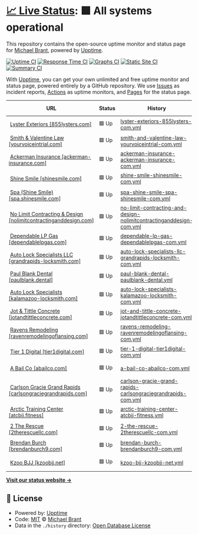 # [📈 Live Status](https://monitoring.tier1digital.com): <!--live status--> **🟩 All systems operational**

This repository contains the open-source uptime monitor and status page for [Michael Brant](http://michaelbrant.com), powered by [Upptime](https://github.com/upptime/upptime).

[![Uptime CI](https://github.com/mrbrant89/od1-monitoring/workflows/Uptime%20CI/badge.svg)](https://github.com/mrbrant89/od1-monitoring/actions?query=workflow%3A%22Uptime+CI%22)
[![Response Time CI](https://github.com/mrbrant89/od1-monitoring/workflows/Response%20Time%20CI/badge.svg)](https://github.com/mrbrant89/od1-monitoring/actions?query=workflow%3A%22Response+Time+CI%22)
[![Graphs CI](https://github.com/mrbrant89/od1-monitoring/workflows/Graphs%20CI/badge.svg)](https://github.com/mrbrant89/od1-monitoring/actions?query=workflow%3A%22Graphs+CI%22)
[![Static Site CI](https://github.com/mrbrant89/od1-monitoring/workflows/Static%20Site%20CI/badge.svg)](https://github.com/mrbrant89/od1-monitoring/actions?query=workflow%3A%22Static+Site+CI%22)
[![Summary CI](https://github.com/mrbrant89/od1-monitoring/workflows/Summary%20CI/badge.svg)](https://github.com/mrbrant89/od1-monitoring/actions?query=workflow%3A%22Summary+CI%22)

With [Upptime](https://upptime.js.org), you can get your own unlimited and free uptime monitor and status page, powered entirely by a GitHub repository. We use [Issues](https://github.com/mrbrant89/od1-monitoring/issues) as incident reports, [Actions](https://github.com/mrbrant89/od1-monitoring/actions) as uptime monitors, and [Pages](https://monitoring.tier1digital.com) for the status page.

<!--start: status pages-->
<!-- This summary is generated by Upptime (https://github.com/upptime/upptime) -->
<!-- Do not edit this manually, your changes will be overwritten -->
<!-- prettier-ignore -->
| URL | Status | History | Response Time | Uptime |
| --- | ------ | ------- | ------------- | ------ |
| <img alt="" src="https://icons.duckduckgo.com/ip3/855lysters.com.ico" height="13"> [Lyster Exteriors [855lysters.com]](https://855lysters.com) | 🟩 Up | [lyster-exteriors-855lysters-com.yml](https://github.com/mrbrant89/od1-monitoring/commits/HEAD/history/lyster-exteriors-855lysters-com.yml) | <details><summary><img alt="Response time graph" src="./graphs/lyster-exteriors-855lysters-com/response-time-week.png" height="20"> 3458ms</summary><br><a href="https://monitoring.tier1digital.com/history/lyster-exteriors-855lysters-com"><img alt="Response time 2742" src="https://img.shields.io/endpoint?url=https%3A%2F%2Fraw.githubusercontent.com%2Fmrbrant89%2Fod1-monitoring%2FHEAD%2Fapi%2Flyster-exteriors-855lysters-com%2Fresponse-time.json"></a><br><a href="https://monitoring.tier1digital.com/history/lyster-exteriors-855lysters-com"><img alt="24-hour response time 3939" src="https://img.shields.io/endpoint?url=https%3A%2F%2Fraw.githubusercontent.com%2Fmrbrant89%2Fod1-monitoring%2FHEAD%2Fapi%2Flyster-exteriors-855lysters-com%2Fresponse-time-day.json"></a><br><a href="https://monitoring.tier1digital.com/history/lyster-exteriors-855lysters-com"><img alt="7-day response time 3458" src="https://img.shields.io/endpoint?url=https%3A%2F%2Fraw.githubusercontent.com%2Fmrbrant89%2Fod1-monitoring%2FHEAD%2Fapi%2Flyster-exteriors-855lysters-com%2Fresponse-time-week.json"></a><br><a href="https://monitoring.tier1digital.com/history/lyster-exteriors-855lysters-com"><img alt="30-day response time 3345" src="https://img.shields.io/endpoint?url=https%3A%2F%2Fraw.githubusercontent.com%2Fmrbrant89%2Fod1-monitoring%2FHEAD%2Fapi%2Flyster-exteriors-855lysters-com%2Fresponse-time-month.json"></a><br><a href="https://monitoring.tier1digital.com/history/lyster-exteriors-855lysters-com"><img alt="1-year response time 2742" src="https://img.shields.io/endpoint?url=https%3A%2F%2Fraw.githubusercontent.com%2Fmrbrant89%2Fod1-monitoring%2FHEAD%2Fapi%2Flyster-exteriors-855lysters-com%2Fresponse-time-year.json"></a></details> | <details><summary><a href="https://monitoring.tier1digital.com/history/lyster-exteriors-855lysters-com">100.00%</a></summary><a href="https://monitoring.tier1digital.com/history/lyster-exteriors-855lysters-com"><img alt="All-time uptime 99.88%" src="https://img.shields.io/endpoint?url=https%3A%2F%2Fraw.githubusercontent.com%2Fmrbrant89%2Fod1-monitoring%2FHEAD%2Fapi%2Flyster-exteriors-855lysters-com%2Fuptime.json"></a><br><a href="https://monitoring.tier1digital.com/history/lyster-exteriors-855lysters-com"><img alt="24-hour uptime 100.00%" src="https://img.shields.io/endpoint?url=https%3A%2F%2Fraw.githubusercontent.com%2Fmrbrant89%2Fod1-monitoring%2FHEAD%2Fapi%2Flyster-exteriors-855lysters-com%2Fuptime-day.json"></a><br><a href="https://monitoring.tier1digital.com/history/lyster-exteriors-855lysters-com"><img alt="7-day uptime 100.00%" src="https://img.shields.io/endpoint?url=https%3A%2F%2Fraw.githubusercontent.com%2Fmrbrant89%2Fod1-monitoring%2FHEAD%2Fapi%2Flyster-exteriors-855lysters-com%2Fuptime-week.json"></a><br><a href="https://monitoring.tier1digital.com/history/lyster-exteriors-855lysters-com"><img alt="30-day uptime 99.77%" src="https://img.shields.io/endpoint?url=https%3A%2F%2Fraw.githubusercontent.com%2Fmrbrant89%2Fod1-monitoring%2FHEAD%2Fapi%2Flyster-exteriors-855lysters-com%2Fuptime-month.json"></a><br><a href="https://monitoring.tier1digital.com/history/lyster-exteriors-855lysters-com"><img alt="1-year uptime 99.88%" src="https://img.shields.io/endpoint?url=https%3A%2F%2Fraw.githubusercontent.com%2Fmrbrant89%2Fod1-monitoring%2FHEAD%2Fapi%2Flyster-exteriors-855lysters-com%2Fuptime-year.json"></a></details>
| <img alt="" src="https://icons.duckduckgo.com/ip3/yourvoiceintrial.com.ico" height="13"> [Smith & Valentine Law [yourvoiceintrial.com]](https://yourvoiceintrial.com) | 🟩 Up | [smith-and-valentine-law-yourvoiceintrial-com.yml](https://github.com/mrbrant89/od1-monitoring/commits/HEAD/history/smith-and-valentine-law-yourvoiceintrial-com.yml) | <details><summary><img alt="Response time graph" src="./graphs/smith-and-valentine-law-yourvoiceintrial-com/response-time-week.png" height="20"> 3651ms</summary><br><a href="https://monitoring.tier1digital.com/history/smith-and-valentine-law-yourvoiceintrial-com"><img alt="Response time 2367" src="https://img.shields.io/endpoint?url=https%3A%2F%2Fraw.githubusercontent.com%2Fmrbrant89%2Fod1-monitoring%2FHEAD%2Fapi%2Fsmith-and-valentine-law-yourvoiceintrial-com%2Fresponse-time.json"></a><br><a href="https://monitoring.tier1digital.com/history/smith-and-valentine-law-yourvoiceintrial-com"><img alt="24-hour response time 2388" src="https://img.shields.io/endpoint?url=https%3A%2F%2Fraw.githubusercontent.com%2Fmrbrant89%2Fod1-monitoring%2FHEAD%2Fapi%2Fsmith-and-valentine-law-yourvoiceintrial-com%2Fresponse-time-day.json"></a><br><a href="https://monitoring.tier1digital.com/history/smith-and-valentine-law-yourvoiceintrial-com"><img alt="7-day response time 3651" src="https://img.shields.io/endpoint?url=https%3A%2F%2Fraw.githubusercontent.com%2Fmrbrant89%2Fod1-monitoring%2FHEAD%2Fapi%2Fsmith-and-valentine-law-yourvoiceintrial-com%2Fresponse-time-week.json"></a><br><a href="https://monitoring.tier1digital.com/history/smith-and-valentine-law-yourvoiceintrial-com"><img alt="30-day response time 2565" src="https://img.shields.io/endpoint?url=https%3A%2F%2Fraw.githubusercontent.com%2Fmrbrant89%2Fod1-monitoring%2FHEAD%2Fapi%2Fsmith-and-valentine-law-yourvoiceintrial-com%2Fresponse-time-month.json"></a><br><a href="https://monitoring.tier1digital.com/history/smith-and-valentine-law-yourvoiceintrial-com"><img alt="1-year response time 2367" src="https://img.shields.io/endpoint?url=https%3A%2F%2Fraw.githubusercontent.com%2Fmrbrant89%2Fod1-monitoring%2FHEAD%2Fapi%2Fsmith-and-valentine-law-yourvoiceintrial-com%2Fresponse-time-year.json"></a></details> | <details><summary><a href="https://monitoring.tier1digital.com/history/smith-and-valentine-law-yourvoiceintrial-com">99.81%</a></summary><a href="https://monitoring.tier1digital.com/history/smith-and-valentine-law-yourvoiceintrial-com"><img alt="All-time uptime 99.94%" src="https://img.shields.io/endpoint?url=https%3A%2F%2Fraw.githubusercontent.com%2Fmrbrant89%2Fod1-monitoring%2FHEAD%2Fapi%2Fsmith-and-valentine-law-yourvoiceintrial-com%2Fuptime.json"></a><br><a href="https://monitoring.tier1digital.com/history/smith-and-valentine-law-yourvoiceintrial-com"><img alt="24-hour uptime 100.00%" src="https://img.shields.io/endpoint?url=https%3A%2F%2Fraw.githubusercontent.com%2Fmrbrant89%2Fod1-monitoring%2FHEAD%2Fapi%2Fsmith-and-valentine-law-yourvoiceintrial-com%2Fuptime-day.json"></a><br><a href="https://monitoring.tier1digital.com/history/smith-and-valentine-law-yourvoiceintrial-com"><img alt="7-day uptime 99.81%" src="https://img.shields.io/endpoint?url=https%3A%2F%2Fraw.githubusercontent.com%2Fmrbrant89%2Fod1-monitoring%2FHEAD%2Fapi%2Fsmith-and-valentine-law-yourvoiceintrial-com%2Fuptime-week.json"></a><br><a href="https://monitoring.tier1digital.com/history/smith-and-valentine-law-yourvoiceintrial-com"><img alt="30-day uptime 99.96%" src="https://img.shields.io/endpoint?url=https%3A%2F%2Fraw.githubusercontent.com%2Fmrbrant89%2Fod1-monitoring%2FHEAD%2Fapi%2Fsmith-and-valentine-law-yourvoiceintrial-com%2Fuptime-month.json"></a><br><a href="https://monitoring.tier1digital.com/history/smith-and-valentine-law-yourvoiceintrial-com"><img alt="1-year uptime 99.94%" src="https://img.shields.io/endpoint?url=https%3A%2F%2Fraw.githubusercontent.com%2Fmrbrant89%2Fod1-monitoring%2FHEAD%2Fapi%2Fsmith-and-valentine-law-yourvoiceintrial-com%2Fuptime-year.json"></a></details>
| <img alt="" src="https://icons.duckduckgo.com/ip3/ackerman-insurance.com.ico" height="13"> [Ackerman Insurance [ackerman-insurance.com]](https://ackerman-insurance.com) | 🟩 Up | [ackerman-insurance-ackerman-insurance-com.yml](https://github.com/mrbrant89/od1-monitoring/commits/HEAD/history/ackerman-insurance-ackerman-insurance-com.yml) | <details><summary><img alt="Response time graph" src="./graphs/ackerman-insurance-ackerman-insurance-com/response-time-week.png" height="20"> 627ms</summary><br><a href="https://monitoring.tier1digital.com/history/ackerman-insurance-ackerman-insurance-com"><img alt="Response time 688" src="https://img.shields.io/endpoint?url=https%3A%2F%2Fraw.githubusercontent.com%2Fmrbrant89%2Fod1-monitoring%2FHEAD%2Fapi%2Fackerman-insurance-ackerman-insurance-com%2Fresponse-time.json"></a><br><a href="https://monitoring.tier1digital.com/history/ackerman-insurance-ackerman-insurance-com"><img alt="24-hour response time 869" src="https://img.shields.io/endpoint?url=https%3A%2F%2Fraw.githubusercontent.com%2Fmrbrant89%2Fod1-monitoring%2FHEAD%2Fapi%2Fackerman-insurance-ackerman-insurance-com%2Fresponse-time-day.json"></a><br><a href="https://monitoring.tier1digital.com/history/ackerman-insurance-ackerman-insurance-com"><img alt="7-day response time 627" src="https://img.shields.io/endpoint?url=https%3A%2F%2Fraw.githubusercontent.com%2Fmrbrant89%2Fod1-monitoring%2FHEAD%2Fapi%2Fackerman-insurance-ackerman-insurance-com%2Fresponse-time-week.json"></a><br><a href="https://monitoring.tier1digital.com/history/ackerman-insurance-ackerman-insurance-com"><img alt="30-day response time 615" src="https://img.shields.io/endpoint?url=https%3A%2F%2Fraw.githubusercontent.com%2Fmrbrant89%2Fod1-monitoring%2FHEAD%2Fapi%2Fackerman-insurance-ackerman-insurance-com%2Fresponse-time-month.json"></a><br><a href="https://monitoring.tier1digital.com/history/ackerman-insurance-ackerman-insurance-com"><img alt="1-year response time 688" src="https://img.shields.io/endpoint?url=https%3A%2F%2Fraw.githubusercontent.com%2Fmrbrant89%2Fod1-monitoring%2FHEAD%2Fapi%2Fackerman-insurance-ackerman-insurance-com%2Fresponse-time-year.json"></a></details> | <details><summary><a href="https://monitoring.tier1digital.com/history/ackerman-insurance-ackerman-insurance-com">100.00%</a></summary><a href="https://monitoring.tier1digital.com/history/ackerman-insurance-ackerman-insurance-com"><img alt="All-time uptime 100.00%" src="https://img.shields.io/endpoint?url=https%3A%2F%2Fraw.githubusercontent.com%2Fmrbrant89%2Fod1-monitoring%2FHEAD%2Fapi%2Fackerman-insurance-ackerman-insurance-com%2Fuptime.json"></a><br><a href="https://monitoring.tier1digital.com/history/ackerman-insurance-ackerman-insurance-com"><img alt="24-hour uptime 100.00%" src="https://img.shields.io/endpoint?url=https%3A%2F%2Fraw.githubusercontent.com%2Fmrbrant89%2Fod1-monitoring%2FHEAD%2Fapi%2Fackerman-insurance-ackerman-insurance-com%2Fuptime-day.json"></a><br><a href="https://monitoring.tier1digital.com/history/ackerman-insurance-ackerman-insurance-com"><img alt="7-day uptime 100.00%" src="https://img.shields.io/endpoint?url=https%3A%2F%2Fraw.githubusercontent.com%2Fmrbrant89%2Fod1-monitoring%2FHEAD%2Fapi%2Fackerman-insurance-ackerman-insurance-com%2Fuptime-week.json"></a><br><a href="https://monitoring.tier1digital.com/history/ackerman-insurance-ackerman-insurance-com"><img alt="30-day uptime 100.00%" src="https://img.shields.io/endpoint?url=https%3A%2F%2Fraw.githubusercontent.com%2Fmrbrant89%2Fod1-monitoring%2FHEAD%2Fapi%2Fackerman-insurance-ackerman-insurance-com%2Fuptime-month.json"></a><br><a href="https://monitoring.tier1digital.com/history/ackerman-insurance-ackerman-insurance-com"><img alt="1-year uptime 100.00%" src="https://img.shields.io/endpoint?url=https%3A%2F%2Fraw.githubusercontent.com%2Fmrbrant89%2Fod1-monitoring%2FHEAD%2Fapi%2Fackerman-insurance-ackerman-insurance-com%2Fuptime-year.json"></a></details>
| <img alt="" src="https://icons.duckduckgo.com/ip3/shinesmile.com.ico" height="13"> [Shine Smile [shinesmile.com]](https://shinesmile.com) | 🟩 Up | [shine-smile-shinesmile-com.yml](https://github.com/mrbrant89/od1-monitoring/commits/HEAD/history/shine-smile-shinesmile-com.yml) | <details><summary><img alt="Response time graph" src="./graphs/shine-smile-shinesmile-com/response-time-week.png" height="20"> 3074ms</summary><br><a href="https://monitoring.tier1digital.com/history/shine-smile-shinesmile-com"><img alt="Response time 3248" src="https://img.shields.io/endpoint?url=https%3A%2F%2Fraw.githubusercontent.com%2Fmrbrant89%2Fod1-monitoring%2FHEAD%2Fapi%2Fshine-smile-shinesmile-com%2Fresponse-time.json"></a><br><a href="https://monitoring.tier1digital.com/history/shine-smile-shinesmile-com"><img alt="24-hour response time 3430" src="https://img.shields.io/endpoint?url=https%3A%2F%2Fraw.githubusercontent.com%2Fmrbrant89%2Fod1-monitoring%2FHEAD%2Fapi%2Fshine-smile-shinesmile-com%2Fresponse-time-day.json"></a><br><a href="https://monitoring.tier1digital.com/history/shine-smile-shinesmile-com"><img alt="7-day response time 3074" src="https://img.shields.io/endpoint?url=https%3A%2F%2Fraw.githubusercontent.com%2Fmrbrant89%2Fod1-monitoring%2FHEAD%2Fapi%2Fshine-smile-shinesmile-com%2Fresponse-time-week.json"></a><br><a href="https://monitoring.tier1digital.com/history/shine-smile-shinesmile-com"><img alt="30-day response time 3059" src="https://img.shields.io/endpoint?url=https%3A%2F%2Fraw.githubusercontent.com%2Fmrbrant89%2Fod1-monitoring%2FHEAD%2Fapi%2Fshine-smile-shinesmile-com%2Fresponse-time-month.json"></a><br><a href="https://monitoring.tier1digital.com/history/shine-smile-shinesmile-com"><img alt="1-year response time 3248" src="https://img.shields.io/endpoint?url=https%3A%2F%2Fraw.githubusercontent.com%2Fmrbrant89%2Fod1-monitoring%2FHEAD%2Fapi%2Fshine-smile-shinesmile-com%2Fresponse-time-year.json"></a></details> | <details><summary><a href="https://monitoring.tier1digital.com/history/shine-smile-shinesmile-com">100.00%</a></summary><a href="https://monitoring.tier1digital.com/history/shine-smile-shinesmile-com"><img alt="All-time uptime 99.94%" src="https://img.shields.io/endpoint?url=https%3A%2F%2Fraw.githubusercontent.com%2Fmrbrant89%2Fod1-monitoring%2FHEAD%2Fapi%2Fshine-smile-shinesmile-com%2Fuptime.json"></a><br><a href="https://monitoring.tier1digital.com/history/shine-smile-shinesmile-com"><img alt="24-hour uptime 100.00%" src="https://img.shields.io/endpoint?url=https%3A%2F%2Fraw.githubusercontent.com%2Fmrbrant89%2Fod1-monitoring%2FHEAD%2Fapi%2Fshine-smile-shinesmile-com%2Fuptime-day.json"></a><br><a href="https://monitoring.tier1digital.com/history/shine-smile-shinesmile-com"><img alt="7-day uptime 100.00%" src="https://img.shields.io/endpoint?url=https%3A%2F%2Fraw.githubusercontent.com%2Fmrbrant89%2Fod1-monitoring%2FHEAD%2Fapi%2Fshine-smile-shinesmile-com%2Fuptime-week.json"></a><br><a href="https://monitoring.tier1digital.com/history/shine-smile-shinesmile-com"><img alt="30-day uptime 99.90%" src="https://img.shields.io/endpoint?url=https%3A%2F%2Fraw.githubusercontent.com%2Fmrbrant89%2Fod1-monitoring%2FHEAD%2Fapi%2Fshine-smile-shinesmile-com%2Fuptime-month.json"></a><br><a href="https://monitoring.tier1digital.com/history/shine-smile-shinesmile-com"><img alt="1-year uptime 99.94%" src="https://img.shields.io/endpoint?url=https%3A%2F%2Fraw.githubusercontent.com%2Fmrbrant89%2Fod1-monitoring%2FHEAD%2Fapi%2Fshine-smile-shinesmile-com%2Fuptime-year.json"></a></details>
| <img alt="" src="https://icons.duckduckgo.com/ip3/spa.shinesmile.com.ico" height="13"> [Spa (Shine Smile) [spa.shinesmile.com]](https://spa.shinesmile.com) | 🟩 Up | [spa-shine-smile-spa-shinesmile-com.yml](https://github.com/mrbrant89/od1-monitoring/commits/HEAD/history/spa-shine-smile-spa-shinesmile-com.yml) | <details><summary><img alt="Response time graph" src="./graphs/spa-shine-smile-spa-shinesmile-com/response-time-week.png" height="20"> 385ms</summary><br><a href="https://monitoring.tier1digital.com/history/spa-shine-smile-spa-shinesmile-com"><img alt="Response time 550" src="https://img.shields.io/endpoint?url=https%3A%2F%2Fraw.githubusercontent.com%2Fmrbrant89%2Fod1-monitoring%2FHEAD%2Fapi%2Fspa-shine-smile-spa-shinesmile-com%2Fresponse-time.json"></a><br><a href="https://monitoring.tier1digital.com/history/spa-shine-smile-spa-shinesmile-com"><img alt="24-hour response time 613" src="https://img.shields.io/endpoint?url=https%3A%2F%2Fraw.githubusercontent.com%2Fmrbrant89%2Fod1-monitoring%2FHEAD%2Fapi%2Fspa-shine-smile-spa-shinesmile-com%2Fresponse-time-day.json"></a><br><a href="https://monitoring.tier1digital.com/history/spa-shine-smile-spa-shinesmile-com"><img alt="7-day response time 385" src="https://img.shields.io/endpoint?url=https%3A%2F%2Fraw.githubusercontent.com%2Fmrbrant89%2Fod1-monitoring%2FHEAD%2Fapi%2Fspa-shine-smile-spa-shinesmile-com%2Fresponse-time-week.json"></a><br><a href="https://monitoring.tier1digital.com/history/spa-shine-smile-spa-shinesmile-com"><img alt="30-day response time 380" src="https://img.shields.io/endpoint?url=https%3A%2F%2Fraw.githubusercontent.com%2Fmrbrant89%2Fod1-monitoring%2FHEAD%2Fapi%2Fspa-shine-smile-spa-shinesmile-com%2Fresponse-time-month.json"></a><br><a href="https://monitoring.tier1digital.com/history/spa-shine-smile-spa-shinesmile-com"><img alt="1-year response time 550" src="https://img.shields.io/endpoint?url=https%3A%2F%2Fraw.githubusercontent.com%2Fmrbrant89%2Fod1-monitoring%2FHEAD%2Fapi%2Fspa-shine-smile-spa-shinesmile-com%2Fresponse-time-year.json"></a></details> | <details><summary><a href="https://monitoring.tier1digital.com/history/spa-shine-smile-spa-shinesmile-com">100.00%</a></summary><a href="https://monitoring.tier1digital.com/history/spa-shine-smile-spa-shinesmile-com"><img alt="All-time uptime 99.96%" src="https://img.shields.io/endpoint?url=https%3A%2F%2Fraw.githubusercontent.com%2Fmrbrant89%2Fod1-monitoring%2FHEAD%2Fapi%2Fspa-shine-smile-spa-shinesmile-com%2Fuptime.json"></a><br><a href="https://monitoring.tier1digital.com/history/spa-shine-smile-spa-shinesmile-com"><img alt="24-hour uptime 100.00%" src="https://img.shields.io/endpoint?url=https%3A%2F%2Fraw.githubusercontent.com%2Fmrbrant89%2Fod1-monitoring%2FHEAD%2Fapi%2Fspa-shine-smile-spa-shinesmile-com%2Fuptime-day.json"></a><br><a href="https://monitoring.tier1digital.com/history/spa-shine-smile-spa-shinesmile-com"><img alt="7-day uptime 100.00%" src="https://img.shields.io/endpoint?url=https%3A%2F%2Fraw.githubusercontent.com%2Fmrbrant89%2Fod1-monitoring%2FHEAD%2Fapi%2Fspa-shine-smile-spa-shinesmile-com%2Fuptime-week.json"></a><br><a href="https://monitoring.tier1digital.com/history/spa-shine-smile-spa-shinesmile-com"><img alt="30-day uptime 100.00%" src="https://img.shields.io/endpoint?url=https%3A%2F%2Fraw.githubusercontent.com%2Fmrbrant89%2Fod1-monitoring%2FHEAD%2Fapi%2Fspa-shine-smile-spa-shinesmile-com%2Fuptime-month.json"></a><br><a href="https://monitoring.tier1digital.com/history/spa-shine-smile-spa-shinesmile-com"><img alt="1-year uptime 99.96%" src="https://img.shields.io/endpoint?url=https%3A%2F%2Fraw.githubusercontent.com%2Fmrbrant89%2Fod1-monitoring%2FHEAD%2Fapi%2Fspa-shine-smile-spa-shinesmile-com%2Fuptime-year.json"></a></details>
| <img alt="" src="https://icons.duckduckgo.com/ip3/nolimitcontractinganddesign.com.ico" height="13"> [No Limit Contracting & Design [nolimitcontractinganddesign.com]](https://nolimitcontractinganddesign.com) | 🟩 Up | [no-limit-contracting-and-design-nolimitcontractinganddesign-com.yml](https://github.com/mrbrant89/od1-monitoring/commits/HEAD/history/no-limit-contracting-and-design-nolimitcontractinganddesign-com.yml) | <details><summary><img alt="Response time graph" src="./graphs/no-limit-contracting-and-design-nolimitcontractinganddesign-com/response-time-week.png" height="20"> 1703ms</summary><br><a href="https://monitoring.tier1digital.com/history/no-limit-contracting-and-design-nolimitcontractinganddesign-com"><img alt="Response time 1842" src="https://img.shields.io/endpoint?url=https%3A%2F%2Fraw.githubusercontent.com%2Fmrbrant89%2Fod1-monitoring%2FHEAD%2Fapi%2Fno-limit-contracting-and-design-nolimitcontractinganddesign-com%2Fresponse-time.json"></a><br><a href="https://monitoring.tier1digital.com/history/no-limit-contracting-and-design-nolimitcontractinganddesign-com"><img alt="24-hour response time 2002" src="https://img.shields.io/endpoint?url=https%3A%2F%2Fraw.githubusercontent.com%2Fmrbrant89%2Fod1-monitoring%2FHEAD%2Fapi%2Fno-limit-contracting-and-design-nolimitcontractinganddesign-com%2Fresponse-time-day.json"></a><br><a href="https://monitoring.tier1digital.com/history/no-limit-contracting-and-design-nolimitcontractinganddesign-com"><img alt="7-day response time 1703" src="https://img.shields.io/endpoint?url=https%3A%2F%2Fraw.githubusercontent.com%2Fmrbrant89%2Fod1-monitoring%2FHEAD%2Fapi%2Fno-limit-contracting-and-design-nolimitcontractinganddesign-com%2Fresponse-time-week.json"></a><br><a href="https://monitoring.tier1digital.com/history/no-limit-contracting-and-design-nolimitcontractinganddesign-com"><img alt="30-day response time 1718" src="https://img.shields.io/endpoint?url=https%3A%2F%2Fraw.githubusercontent.com%2Fmrbrant89%2Fod1-monitoring%2FHEAD%2Fapi%2Fno-limit-contracting-and-design-nolimitcontractinganddesign-com%2Fresponse-time-month.json"></a><br><a href="https://monitoring.tier1digital.com/history/no-limit-contracting-and-design-nolimitcontractinganddesign-com"><img alt="1-year response time 1842" src="https://img.shields.io/endpoint?url=https%3A%2F%2Fraw.githubusercontent.com%2Fmrbrant89%2Fod1-monitoring%2FHEAD%2Fapi%2Fno-limit-contracting-and-design-nolimitcontractinganddesign-com%2Fresponse-time-year.json"></a></details> | <details><summary><a href="https://monitoring.tier1digital.com/history/no-limit-contracting-and-design-nolimitcontractinganddesign-com">100.00%</a></summary><a href="https://monitoring.tier1digital.com/history/no-limit-contracting-and-design-nolimitcontractinganddesign-com"><img alt="All-time uptime 100.00%" src="https://img.shields.io/endpoint?url=https%3A%2F%2Fraw.githubusercontent.com%2Fmrbrant89%2Fod1-monitoring%2FHEAD%2Fapi%2Fno-limit-contracting-and-design-nolimitcontractinganddesign-com%2Fuptime.json"></a><br><a href="https://monitoring.tier1digital.com/history/no-limit-contracting-and-design-nolimitcontractinganddesign-com"><img alt="24-hour uptime 100.00%" src="https://img.shields.io/endpoint?url=https%3A%2F%2Fraw.githubusercontent.com%2Fmrbrant89%2Fod1-monitoring%2FHEAD%2Fapi%2Fno-limit-contracting-and-design-nolimitcontractinganddesign-com%2Fuptime-day.json"></a><br><a href="https://monitoring.tier1digital.com/history/no-limit-contracting-and-design-nolimitcontractinganddesign-com"><img alt="7-day uptime 100.00%" src="https://img.shields.io/endpoint?url=https%3A%2F%2Fraw.githubusercontent.com%2Fmrbrant89%2Fod1-monitoring%2FHEAD%2Fapi%2Fno-limit-contracting-and-design-nolimitcontractinganddesign-com%2Fuptime-week.json"></a><br><a href="https://monitoring.tier1digital.com/history/no-limit-contracting-and-design-nolimitcontractinganddesign-com"><img alt="30-day uptime 100.00%" src="https://img.shields.io/endpoint?url=https%3A%2F%2Fraw.githubusercontent.com%2Fmrbrant89%2Fod1-monitoring%2FHEAD%2Fapi%2Fno-limit-contracting-and-design-nolimitcontractinganddesign-com%2Fuptime-month.json"></a><br><a href="https://monitoring.tier1digital.com/history/no-limit-contracting-and-design-nolimitcontractinganddesign-com"><img alt="1-year uptime 100.00%" src="https://img.shields.io/endpoint?url=https%3A%2F%2Fraw.githubusercontent.com%2Fmrbrant89%2Fod1-monitoring%2FHEAD%2Fapi%2Fno-limit-contracting-and-design-nolimitcontractinganddesign-com%2Fuptime-year.json"></a></details>
| <img alt="" src="https://icons.duckduckgo.com/ip3/www.dependablelpgas.com.ico" height="13"> [Dependable LP Gas [dependablelpgas.com]](https://www.dependablelpgas.com) | 🟩 Up | [dependable-lp-gas-dependablelpgas-com.yml](https://github.com/mrbrant89/od1-monitoring/commits/HEAD/history/dependable-lp-gas-dependablelpgas-com.yml) | <details><summary><img alt="Response time graph" src="./graphs/dependable-lp-gas-dependablelpgas-com/response-time-week.png" height="20"> 954ms</summary><br><a href="https://monitoring.tier1digital.com/history/dependable-lp-gas-dependablelpgas-com"><img alt="Response time 1061" src="https://img.shields.io/endpoint?url=https%3A%2F%2Fraw.githubusercontent.com%2Fmrbrant89%2Fod1-monitoring%2FHEAD%2Fapi%2Fdependable-lp-gas-dependablelpgas-com%2Fresponse-time.json"></a><br><a href="https://monitoring.tier1digital.com/history/dependable-lp-gas-dependablelpgas-com"><img alt="24-hour response time 1327" src="https://img.shields.io/endpoint?url=https%3A%2F%2Fraw.githubusercontent.com%2Fmrbrant89%2Fod1-monitoring%2FHEAD%2Fapi%2Fdependable-lp-gas-dependablelpgas-com%2Fresponse-time-day.json"></a><br><a href="https://monitoring.tier1digital.com/history/dependable-lp-gas-dependablelpgas-com"><img alt="7-day response time 954" src="https://img.shields.io/endpoint?url=https%3A%2F%2Fraw.githubusercontent.com%2Fmrbrant89%2Fod1-monitoring%2FHEAD%2Fapi%2Fdependable-lp-gas-dependablelpgas-com%2Fresponse-time-week.json"></a><br><a href="https://monitoring.tier1digital.com/history/dependable-lp-gas-dependablelpgas-com"><img alt="30-day response time 946" src="https://img.shields.io/endpoint?url=https%3A%2F%2Fraw.githubusercontent.com%2Fmrbrant89%2Fod1-monitoring%2FHEAD%2Fapi%2Fdependable-lp-gas-dependablelpgas-com%2Fresponse-time-month.json"></a><br><a href="https://monitoring.tier1digital.com/history/dependable-lp-gas-dependablelpgas-com"><img alt="1-year response time 1061" src="https://img.shields.io/endpoint?url=https%3A%2F%2Fraw.githubusercontent.com%2Fmrbrant89%2Fod1-monitoring%2FHEAD%2Fapi%2Fdependable-lp-gas-dependablelpgas-com%2Fresponse-time-year.json"></a></details> | <details><summary><a href="https://monitoring.tier1digital.com/history/dependable-lp-gas-dependablelpgas-com">100.00%</a></summary><a href="https://monitoring.tier1digital.com/history/dependable-lp-gas-dependablelpgas-com"><img alt="All-time uptime 99.98%" src="https://img.shields.io/endpoint?url=https%3A%2F%2Fraw.githubusercontent.com%2Fmrbrant89%2Fod1-monitoring%2FHEAD%2Fapi%2Fdependable-lp-gas-dependablelpgas-com%2Fuptime.json"></a><br><a href="https://monitoring.tier1digital.com/history/dependable-lp-gas-dependablelpgas-com"><img alt="24-hour uptime 100.00%" src="https://img.shields.io/endpoint?url=https%3A%2F%2Fraw.githubusercontent.com%2Fmrbrant89%2Fod1-monitoring%2FHEAD%2Fapi%2Fdependable-lp-gas-dependablelpgas-com%2Fuptime-day.json"></a><br><a href="https://monitoring.tier1digital.com/history/dependable-lp-gas-dependablelpgas-com"><img alt="7-day uptime 100.00%" src="https://img.shields.io/endpoint?url=https%3A%2F%2Fraw.githubusercontent.com%2Fmrbrant89%2Fod1-monitoring%2FHEAD%2Fapi%2Fdependable-lp-gas-dependablelpgas-com%2Fuptime-week.json"></a><br><a href="https://monitoring.tier1digital.com/history/dependable-lp-gas-dependablelpgas-com"><img alt="30-day uptime 99.95%" src="https://img.shields.io/endpoint?url=https%3A%2F%2Fraw.githubusercontent.com%2Fmrbrant89%2Fod1-monitoring%2FHEAD%2Fapi%2Fdependable-lp-gas-dependablelpgas-com%2Fuptime-month.json"></a><br><a href="https://monitoring.tier1digital.com/history/dependable-lp-gas-dependablelpgas-com"><img alt="1-year uptime 99.98%" src="https://img.shields.io/endpoint?url=https%3A%2F%2Fraw.githubusercontent.com%2Fmrbrant89%2Fod1-monitoring%2FHEAD%2Fapi%2Fdependable-lp-gas-dependablelpgas-com%2Fuptime-year.json"></a></details>
| <img alt="" src="https://icons.duckduckgo.com/ip3/grandrapids-locksmith.com.ico" height="13"> [Auto Lock Specialists LLC [grandrapids-locksmith.com]](https://grandrapids-locksmith.com) | 🟩 Up | [auto-lock-specialists-llc-grandrapids-locksmith-com.yml](https://github.com/mrbrant89/od1-monitoring/commits/HEAD/history/auto-lock-specialists-llc-grandrapids-locksmith-com.yml) | <details><summary><img alt="Response time graph" src="./graphs/auto-lock-specialists-llc-grandrapids-locksmith-com/response-time-week.png" height="20"> 1334ms</summary><br><a href="https://monitoring.tier1digital.com/history/auto-lock-specialists-llc-grandrapids-locksmith-com"><img alt="Response time 1367" src="https://img.shields.io/endpoint?url=https%3A%2F%2Fraw.githubusercontent.com%2Fmrbrant89%2Fod1-monitoring%2FHEAD%2Fapi%2Fauto-lock-specialists-llc-grandrapids-locksmith-com%2Fresponse-time.json"></a><br><a href="https://monitoring.tier1digital.com/history/auto-lock-specialists-llc-grandrapids-locksmith-com"><img alt="24-hour response time 1615" src="https://img.shields.io/endpoint?url=https%3A%2F%2Fraw.githubusercontent.com%2Fmrbrant89%2Fod1-monitoring%2FHEAD%2Fapi%2Fauto-lock-specialists-llc-grandrapids-locksmith-com%2Fresponse-time-day.json"></a><br><a href="https://monitoring.tier1digital.com/history/auto-lock-specialists-llc-grandrapids-locksmith-com"><img alt="7-day response time 1334" src="https://img.shields.io/endpoint?url=https%3A%2F%2Fraw.githubusercontent.com%2Fmrbrant89%2Fod1-monitoring%2FHEAD%2Fapi%2Fauto-lock-specialists-llc-grandrapids-locksmith-com%2Fresponse-time-week.json"></a><br><a href="https://monitoring.tier1digital.com/history/auto-lock-specialists-llc-grandrapids-locksmith-com"><img alt="30-day response time 1304" src="https://img.shields.io/endpoint?url=https%3A%2F%2Fraw.githubusercontent.com%2Fmrbrant89%2Fod1-monitoring%2FHEAD%2Fapi%2Fauto-lock-specialists-llc-grandrapids-locksmith-com%2Fresponse-time-month.json"></a><br><a href="https://monitoring.tier1digital.com/history/auto-lock-specialists-llc-grandrapids-locksmith-com"><img alt="1-year response time 1367" src="https://img.shields.io/endpoint?url=https%3A%2F%2Fraw.githubusercontent.com%2Fmrbrant89%2Fod1-monitoring%2FHEAD%2Fapi%2Fauto-lock-specialists-llc-grandrapids-locksmith-com%2Fresponse-time-year.json"></a></details> | <details><summary><a href="https://monitoring.tier1digital.com/history/auto-lock-specialists-llc-grandrapids-locksmith-com">100.00%</a></summary><a href="https://monitoring.tier1digital.com/history/auto-lock-specialists-llc-grandrapids-locksmith-com"><img alt="All-time uptime 100.00%" src="https://img.shields.io/endpoint?url=https%3A%2F%2Fraw.githubusercontent.com%2Fmrbrant89%2Fod1-monitoring%2FHEAD%2Fapi%2Fauto-lock-specialists-llc-grandrapids-locksmith-com%2Fuptime.json"></a><br><a href="https://monitoring.tier1digital.com/history/auto-lock-specialists-llc-grandrapids-locksmith-com"><img alt="24-hour uptime 100.00%" src="https://img.shields.io/endpoint?url=https%3A%2F%2Fraw.githubusercontent.com%2Fmrbrant89%2Fod1-monitoring%2FHEAD%2Fapi%2Fauto-lock-specialists-llc-grandrapids-locksmith-com%2Fuptime-day.json"></a><br><a href="https://monitoring.tier1digital.com/history/auto-lock-specialists-llc-grandrapids-locksmith-com"><img alt="7-day uptime 100.00%" src="https://img.shields.io/endpoint?url=https%3A%2F%2Fraw.githubusercontent.com%2Fmrbrant89%2Fod1-monitoring%2FHEAD%2Fapi%2Fauto-lock-specialists-llc-grandrapids-locksmith-com%2Fuptime-week.json"></a><br><a href="https://monitoring.tier1digital.com/history/auto-lock-specialists-llc-grandrapids-locksmith-com"><img alt="30-day uptime 100.00%" src="https://img.shields.io/endpoint?url=https%3A%2F%2Fraw.githubusercontent.com%2Fmrbrant89%2Fod1-monitoring%2FHEAD%2Fapi%2Fauto-lock-specialists-llc-grandrapids-locksmith-com%2Fuptime-month.json"></a><br><a href="https://monitoring.tier1digital.com/history/auto-lock-specialists-llc-grandrapids-locksmith-com"><img alt="1-year uptime 100.00%" src="https://img.shields.io/endpoint?url=https%3A%2F%2Fraw.githubusercontent.com%2Fmrbrant89%2Fod1-monitoring%2FHEAD%2Fapi%2Fauto-lock-specialists-llc-grandrapids-locksmith-com%2Fuptime-year.json"></a></details>
| <img alt="" src="https://icons.duckduckgo.com/ip3/paulblank.dental.ico" height="13"> [Paul Blank Dental [paulblank.dental]](https://paulblank.dental) | 🟩 Up | [paul-blank-dental-paulblank-dental.yml](https://github.com/mrbrant89/od1-monitoring/commits/HEAD/history/paul-blank-dental-paulblank-dental.yml) | <details><summary><img alt="Response time graph" src="./graphs/paul-blank-dental-paulblank-dental/response-time-week.png" height="20"> 1437ms</summary><br><a href="https://monitoring.tier1digital.com/history/paul-blank-dental-paulblank-dental"><img alt="Response time 1472" src="https://img.shields.io/endpoint?url=https%3A%2F%2Fraw.githubusercontent.com%2Fmrbrant89%2Fod1-monitoring%2FHEAD%2Fapi%2Fpaul-blank-dental-paulblank-dental%2Fresponse-time.json"></a><br><a href="https://monitoring.tier1digital.com/history/paul-blank-dental-paulblank-dental"><img alt="24-hour response time 1255" src="https://img.shields.io/endpoint?url=https%3A%2F%2Fraw.githubusercontent.com%2Fmrbrant89%2Fod1-monitoring%2FHEAD%2Fapi%2Fpaul-blank-dental-paulblank-dental%2Fresponse-time-day.json"></a><br><a href="https://monitoring.tier1digital.com/history/paul-blank-dental-paulblank-dental"><img alt="7-day response time 1437" src="https://img.shields.io/endpoint?url=https%3A%2F%2Fraw.githubusercontent.com%2Fmrbrant89%2Fod1-monitoring%2FHEAD%2Fapi%2Fpaul-blank-dental-paulblank-dental%2Fresponse-time-week.json"></a><br><a href="https://monitoring.tier1digital.com/history/paul-blank-dental-paulblank-dental"><img alt="30-day response time 1380" src="https://img.shields.io/endpoint?url=https%3A%2F%2Fraw.githubusercontent.com%2Fmrbrant89%2Fod1-monitoring%2FHEAD%2Fapi%2Fpaul-blank-dental-paulblank-dental%2Fresponse-time-month.json"></a><br><a href="https://monitoring.tier1digital.com/history/paul-blank-dental-paulblank-dental"><img alt="1-year response time 1472" src="https://img.shields.io/endpoint?url=https%3A%2F%2Fraw.githubusercontent.com%2Fmrbrant89%2Fod1-monitoring%2FHEAD%2Fapi%2Fpaul-blank-dental-paulblank-dental%2Fresponse-time-year.json"></a></details> | <details><summary><a href="https://monitoring.tier1digital.com/history/paul-blank-dental-paulblank-dental">100.00%</a></summary><a href="https://monitoring.tier1digital.com/history/paul-blank-dental-paulblank-dental"><img alt="All-time uptime 99.64%" src="https://img.shields.io/endpoint?url=https%3A%2F%2Fraw.githubusercontent.com%2Fmrbrant89%2Fod1-monitoring%2FHEAD%2Fapi%2Fpaul-blank-dental-paulblank-dental%2Fuptime.json"></a><br><a href="https://monitoring.tier1digital.com/history/paul-blank-dental-paulblank-dental"><img alt="24-hour uptime 100.00%" src="https://img.shields.io/endpoint?url=https%3A%2F%2Fraw.githubusercontent.com%2Fmrbrant89%2Fod1-monitoring%2FHEAD%2Fapi%2Fpaul-blank-dental-paulblank-dental%2Fuptime-day.json"></a><br><a href="https://monitoring.tier1digital.com/history/paul-blank-dental-paulblank-dental"><img alt="7-day uptime 100.00%" src="https://img.shields.io/endpoint?url=https%3A%2F%2Fraw.githubusercontent.com%2Fmrbrant89%2Fod1-monitoring%2FHEAD%2Fapi%2Fpaul-blank-dental-paulblank-dental%2Fuptime-week.json"></a><br><a href="https://monitoring.tier1digital.com/history/paul-blank-dental-paulblank-dental"><img alt="30-day uptime 100.00%" src="https://img.shields.io/endpoint?url=https%3A%2F%2Fraw.githubusercontent.com%2Fmrbrant89%2Fod1-monitoring%2FHEAD%2Fapi%2Fpaul-blank-dental-paulblank-dental%2Fuptime-month.json"></a><br><a href="https://monitoring.tier1digital.com/history/paul-blank-dental-paulblank-dental"><img alt="1-year uptime 99.64%" src="https://img.shields.io/endpoint?url=https%3A%2F%2Fraw.githubusercontent.com%2Fmrbrant89%2Fod1-monitoring%2FHEAD%2Fapi%2Fpaul-blank-dental-paulblank-dental%2Fuptime-year.json"></a></details>
| <img alt="" src="https://icons.duckduckgo.com/ip3/kalamazoo-locksmith.com.ico" height="13"> [Auto Lock Specialists [kalamazoo-locksmith.com]](https://kalamazoo-locksmith.com) | 🟩 Up | [auto-lock-specialists-kalamazoo-locksmith-com.yml](https://github.com/mrbrant89/od1-monitoring/commits/HEAD/history/auto-lock-specialists-kalamazoo-locksmith-com.yml) | <details><summary><img alt="Response time graph" src="./graphs/auto-lock-specialists-kalamazoo-locksmith-com/response-time-week.png" height="20"> 1809ms</summary><br><a href="https://monitoring.tier1digital.com/history/auto-lock-specialists-kalamazoo-locksmith-com"><img alt="Response time 1855" src="https://img.shields.io/endpoint?url=https%3A%2F%2Fraw.githubusercontent.com%2Fmrbrant89%2Fod1-monitoring%2FHEAD%2Fapi%2Fauto-lock-specialists-kalamazoo-locksmith-com%2Fresponse-time.json"></a><br><a href="https://monitoring.tier1digital.com/history/auto-lock-specialists-kalamazoo-locksmith-com"><img alt="24-hour response time 2200" src="https://img.shields.io/endpoint?url=https%3A%2F%2Fraw.githubusercontent.com%2Fmrbrant89%2Fod1-monitoring%2FHEAD%2Fapi%2Fauto-lock-specialists-kalamazoo-locksmith-com%2Fresponse-time-day.json"></a><br><a href="https://monitoring.tier1digital.com/history/auto-lock-specialists-kalamazoo-locksmith-com"><img alt="7-day response time 1809" src="https://img.shields.io/endpoint?url=https%3A%2F%2Fraw.githubusercontent.com%2Fmrbrant89%2Fod1-monitoring%2FHEAD%2Fapi%2Fauto-lock-specialists-kalamazoo-locksmith-com%2Fresponse-time-week.json"></a><br><a href="https://monitoring.tier1digital.com/history/auto-lock-specialists-kalamazoo-locksmith-com"><img alt="30-day response time 1787" src="https://img.shields.io/endpoint?url=https%3A%2F%2Fraw.githubusercontent.com%2Fmrbrant89%2Fod1-monitoring%2FHEAD%2Fapi%2Fauto-lock-specialists-kalamazoo-locksmith-com%2Fresponse-time-month.json"></a><br><a href="https://monitoring.tier1digital.com/history/auto-lock-specialists-kalamazoo-locksmith-com"><img alt="1-year response time 1855" src="https://img.shields.io/endpoint?url=https%3A%2F%2Fraw.githubusercontent.com%2Fmrbrant89%2Fod1-monitoring%2FHEAD%2Fapi%2Fauto-lock-specialists-kalamazoo-locksmith-com%2Fresponse-time-year.json"></a></details> | <details><summary><a href="https://monitoring.tier1digital.com/history/auto-lock-specialists-kalamazoo-locksmith-com">100.00%</a></summary><a href="https://monitoring.tier1digital.com/history/auto-lock-specialists-kalamazoo-locksmith-com"><img alt="All-time uptime 100.00%" src="https://img.shields.io/endpoint?url=https%3A%2F%2Fraw.githubusercontent.com%2Fmrbrant89%2Fod1-monitoring%2FHEAD%2Fapi%2Fauto-lock-specialists-kalamazoo-locksmith-com%2Fuptime.json"></a><br><a href="https://monitoring.tier1digital.com/history/auto-lock-specialists-kalamazoo-locksmith-com"><img alt="24-hour uptime 100.00%" src="https://img.shields.io/endpoint?url=https%3A%2F%2Fraw.githubusercontent.com%2Fmrbrant89%2Fod1-monitoring%2FHEAD%2Fapi%2Fauto-lock-specialists-kalamazoo-locksmith-com%2Fuptime-day.json"></a><br><a href="https://monitoring.tier1digital.com/history/auto-lock-specialists-kalamazoo-locksmith-com"><img alt="7-day uptime 100.00%" src="https://img.shields.io/endpoint?url=https%3A%2F%2Fraw.githubusercontent.com%2Fmrbrant89%2Fod1-monitoring%2FHEAD%2Fapi%2Fauto-lock-specialists-kalamazoo-locksmith-com%2Fuptime-week.json"></a><br><a href="https://monitoring.tier1digital.com/history/auto-lock-specialists-kalamazoo-locksmith-com"><img alt="30-day uptime 100.00%" src="https://img.shields.io/endpoint?url=https%3A%2F%2Fraw.githubusercontent.com%2Fmrbrant89%2Fod1-monitoring%2FHEAD%2Fapi%2Fauto-lock-specialists-kalamazoo-locksmith-com%2Fuptime-month.json"></a><br><a href="https://monitoring.tier1digital.com/history/auto-lock-specialists-kalamazoo-locksmith-com"><img alt="1-year uptime 100.00%" src="https://img.shields.io/endpoint?url=https%3A%2F%2Fraw.githubusercontent.com%2Fmrbrant89%2Fod1-monitoring%2FHEAD%2Fapi%2Fauto-lock-specialists-kalamazoo-locksmith-com%2Fuptime-year.json"></a></details>
| <img alt="" src="https://icons.duckduckgo.com/ip3/jotandtittleconcrete.com.ico" height="13"> [Jot & Tittle Concrete [jotandtittleconcrete.com]](https://jotandtittleconcrete.com) | 🟩 Up | [jot-and-tittle-concrete-jotandtittleconcrete-com.yml](https://github.com/mrbrant89/od1-monitoring/commits/HEAD/history/jot-and-tittle-concrete-jotandtittleconcrete-com.yml) | <details><summary><img alt="Response time graph" src="./graphs/jot-and-tittle-concrete-jotandtittleconcrete-com/response-time-week.png" height="20"> 1144ms</summary><br><a href="https://monitoring.tier1digital.com/history/jot-and-tittle-concrete-jotandtittleconcrete-com"><img alt="Response time 1604" src="https://img.shields.io/endpoint?url=https%3A%2F%2Fraw.githubusercontent.com%2Fmrbrant89%2Fod1-monitoring%2FHEAD%2Fapi%2Fjot-and-tittle-concrete-jotandtittleconcrete-com%2Fresponse-time.json"></a><br><a href="https://monitoring.tier1digital.com/history/jot-and-tittle-concrete-jotandtittleconcrete-com"><img alt="24-hour response time 1335" src="https://img.shields.io/endpoint?url=https%3A%2F%2Fraw.githubusercontent.com%2Fmrbrant89%2Fod1-monitoring%2FHEAD%2Fapi%2Fjot-and-tittle-concrete-jotandtittleconcrete-com%2Fresponse-time-day.json"></a><br><a href="https://monitoring.tier1digital.com/history/jot-and-tittle-concrete-jotandtittleconcrete-com"><img alt="7-day response time 1144" src="https://img.shields.io/endpoint?url=https%3A%2F%2Fraw.githubusercontent.com%2Fmrbrant89%2Fod1-monitoring%2FHEAD%2Fapi%2Fjot-and-tittle-concrete-jotandtittleconcrete-com%2Fresponse-time-week.json"></a><br><a href="https://monitoring.tier1digital.com/history/jot-and-tittle-concrete-jotandtittleconcrete-com"><img alt="30-day response time 1094" src="https://img.shields.io/endpoint?url=https%3A%2F%2Fraw.githubusercontent.com%2Fmrbrant89%2Fod1-monitoring%2FHEAD%2Fapi%2Fjot-and-tittle-concrete-jotandtittleconcrete-com%2Fresponse-time-month.json"></a><br><a href="https://monitoring.tier1digital.com/history/jot-and-tittle-concrete-jotandtittleconcrete-com"><img alt="1-year response time 1604" src="https://img.shields.io/endpoint?url=https%3A%2F%2Fraw.githubusercontent.com%2Fmrbrant89%2Fod1-monitoring%2FHEAD%2Fapi%2Fjot-and-tittle-concrete-jotandtittleconcrete-com%2Fresponse-time-year.json"></a></details> | <details><summary><a href="https://monitoring.tier1digital.com/history/jot-and-tittle-concrete-jotandtittleconcrete-com">100.00%</a></summary><a href="https://monitoring.tier1digital.com/history/jot-and-tittle-concrete-jotandtittleconcrete-com"><img alt="All-time uptime 99.88%" src="https://img.shields.io/endpoint?url=https%3A%2F%2Fraw.githubusercontent.com%2Fmrbrant89%2Fod1-monitoring%2FHEAD%2Fapi%2Fjot-and-tittle-concrete-jotandtittleconcrete-com%2Fuptime.json"></a><br><a href="https://monitoring.tier1digital.com/history/jot-and-tittle-concrete-jotandtittleconcrete-com"><img alt="24-hour uptime 100.00%" src="https://img.shields.io/endpoint?url=https%3A%2F%2Fraw.githubusercontent.com%2Fmrbrant89%2Fod1-monitoring%2FHEAD%2Fapi%2Fjot-and-tittle-concrete-jotandtittleconcrete-com%2Fuptime-day.json"></a><br><a href="https://monitoring.tier1digital.com/history/jot-and-tittle-concrete-jotandtittleconcrete-com"><img alt="7-day uptime 100.00%" src="https://img.shields.io/endpoint?url=https%3A%2F%2Fraw.githubusercontent.com%2Fmrbrant89%2Fod1-monitoring%2FHEAD%2Fapi%2Fjot-and-tittle-concrete-jotandtittleconcrete-com%2Fuptime-week.json"></a><br><a href="https://monitoring.tier1digital.com/history/jot-and-tittle-concrete-jotandtittleconcrete-com"><img alt="30-day uptime 99.96%" src="https://img.shields.io/endpoint?url=https%3A%2F%2Fraw.githubusercontent.com%2Fmrbrant89%2Fod1-monitoring%2FHEAD%2Fapi%2Fjot-and-tittle-concrete-jotandtittleconcrete-com%2Fuptime-month.json"></a><br><a href="https://monitoring.tier1digital.com/history/jot-and-tittle-concrete-jotandtittleconcrete-com"><img alt="1-year uptime 99.88%" src="https://img.shields.io/endpoint?url=https%3A%2F%2Fraw.githubusercontent.com%2Fmrbrant89%2Fod1-monitoring%2FHEAD%2Fapi%2Fjot-and-tittle-concrete-jotandtittleconcrete-com%2Fuptime-year.json"></a></details>
| <img alt="" src="https://icons.duckduckgo.com/ip3/ravenremodelingoflansing.com.ico" height="13"> [Ravens Remodeling [ravenremodelingoflansing.com]](https://ravenremodelingoflansing.com) | 🟩 Up | [ravens-remodeling-ravenremodelingoflansing-com.yml](https://github.com/mrbrant89/od1-monitoring/commits/HEAD/history/ravens-remodeling-ravenremodelingoflansing-com.yml) | <details><summary><img alt="Response time graph" src="./graphs/ravens-remodeling-ravenremodelingoflansing-com/response-time-week.png" height="20"> 1257ms</summary><br><a href="https://monitoring.tier1digital.com/history/ravens-remodeling-ravenremodelingoflansing-com"><img alt="Response time 1553" src="https://img.shields.io/endpoint?url=https%3A%2F%2Fraw.githubusercontent.com%2Fmrbrant89%2Fod1-monitoring%2FHEAD%2Fapi%2Fravens-remodeling-ravenremodelingoflansing-com%2Fresponse-time.json"></a><br><a href="https://monitoring.tier1digital.com/history/ravens-remodeling-ravenremodelingoflansing-com"><img alt="24-hour response time 1019" src="https://img.shields.io/endpoint?url=https%3A%2F%2Fraw.githubusercontent.com%2Fmrbrant89%2Fod1-monitoring%2FHEAD%2Fapi%2Fravens-remodeling-ravenremodelingoflansing-com%2Fresponse-time-day.json"></a><br><a href="https://monitoring.tier1digital.com/history/ravens-remodeling-ravenremodelingoflansing-com"><img alt="7-day response time 1257" src="https://img.shields.io/endpoint?url=https%3A%2F%2Fraw.githubusercontent.com%2Fmrbrant89%2Fod1-monitoring%2FHEAD%2Fapi%2Fravens-remodeling-ravenremodelingoflansing-com%2Fresponse-time-week.json"></a><br><a href="https://monitoring.tier1digital.com/history/ravens-remodeling-ravenremodelingoflansing-com"><img alt="30-day response time 1343" src="https://img.shields.io/endpoint?url=https%3A%2F%2Fraw.githubusercontent.com%2Fmrbrant89%2Fod1-monitoring%2FHEAD%2Fapi%2Fravens-remodeling-ravenremodelingoflansing-com%2Fresponse-time-month.json"></a><br><a href="https://monitoring.tier1digital.com/history/ravens-remodeling-ravenremodelingoflansing-com"><img alt="1-year response time 1553" src="https://img.shields.io/endpoint?url=https%3A%2F%2Fraw.githubusercontent.com%2Fmrbrant89%2Fod1-monitoring%2FHEAD%2Fapi%2Fravens-remodeling-ravenremodelingoflansing-com%2Fresponse-time-year.json"></a></details> | <details><summary><a href="https://monitoring.tier1digital.com/history/ravens-remodeling-ravenremodelingoflansing-com">100.00%</a></summary><a href="https://monitoring.tier1digital.com/history/ravens-remodeling-ravenremodelingoflansing-com"><img alt="All-time uptime 99.99%" src="https://img.shields.io/endpoint?url=https%3A%2F%2Fraw.githubusercontent.com%2Fmrbrant89%2Fod1-monitoring%2FHEAD%2Fapi%2Fravens-remodeling-ravenremodelingoflansing-com%2Fuptime.json"></a><br><a href="https://monitoring.tier1digital.com/history/ravens-remodeling-ravenremodelingoflansing-com"><img alt="24-hour uptime 100.00%" src="https://img.shields.io/endpoint?url=https%3A%2F%2Fraw.githubusercontent.com%2Fmrbrant89%2Fod1-monitoring%2FHEAD%2Fapi%2Fravens-remodeling-ravenremodelingoflansing-com%2Fuptime-day.json"></a><br><a href="https://monitoring.tier1digital.com/history/ravens-remodeling-ravenremodelingoflansing-com"><img alt="7-day uptime 100.00%" src="https://img.shields.io/endpoint?url=https%3A%2F%2Fraw.githubusercontent.com%2Fmrbrant89%2Fod1-monitoring%2FHEAD%2Fapi%2Fravens-remodeling-ravenremodelingoflansing-com%2Fuptime-week.json"></a><br><a href="https://monitoring.tier1digital.com/history/ravens-remodeling-ravenremodelingoflansing-com"><img alt="30-day uptime 100.00%" src="https://img.shields.io/endpoint?url=https%3A%2F%2Fraw.githubusercontent.com%2Fmrbrant89%2Fod1-monitoring%2FHEAD%2Fapi%2Fravens-remodeling-ravenremodelingoflansing-com%2Fuptime-month.json"></a><br><a href="https://monitoring.tier1digital.com/history/ravens-remodeling-ravenremodelingoflansing-com"><img alt="1-year uptime 99.99%" src="https://img.shields.io/endpoint?url=https%3A%2F%2Fraw.githubusercontent.com%2Fmrbrant89%2Fod1-monitoring%2FHEAD%2Fapi%2Fravens-remodeling-ravenremodelingoflansing-com%2Fuptime-year.json"></a></details>
| <img alt="" src="https://icons.duckduckgo.com/ip3/tier1digital.com.ico" height="13"> [Tier 1 Digital [tier1digital.com]](https://tier1digital.com) | 🟩 Up | [tier-1-digital-tier1digital-com.yml](https://github.com/mrbrant89/od1-monitoring/commits/HEAD/history/tier-1-digital-tier1digital-com.yml) | <details><summary><img alt="Response time graph" src="./graphs/tier-1-digital-tier1digital-com/response-time-week.png" height="20"> 748ms</summary><br><a href="https://monitoring.tier1digital.com/history/tier-1-digital-tier1digital-com"><img alt="Response time 492" src="https://img.shields.io/endpoint?url=https%3A%2F%2Fraw.githubusercontent.com%2Fmrbrant89%2Fod1-monitoring%2FHEAD%2Fapi%2Ftier-1-digital-tier1digital-com%2Fresponse-time.json"></a><br><a href="https://monitoring.tier1digital.com/history/tier-1-digital-tier1digital-com"><img alt="24-hour response time 688" src="https://img.shields.io/endpoint?url=https%3A%2F%2Fraw.githubusercontent.com%2Fmrbrant89%2Fod1-monitoring%2FHEAD%2Fapi%2Ftier-1-digital-tier1digital-com%2Fresponse-time-day.json"></a><br><a href="https://monitoring.tier1digital.com/history/tier-1-digital-tier1digital-com"><img alt="7-day response time 748" src="https://img.shields.io/endpoint?url=https%3A%2F%2Fraw.githubusercontent.com%2Fmrbrant89%2Fod1-monitoring%2FHEAD%2Fapi%2Ftier-1-digital-tier1digital-com%2Fresponse-time-week.json"></a><br><a href="https://monitoring.tier1digital.com/history/tier-1-digital-tier1digital-com"><img alt="30-day response time 472" src="https://img.shields.io/endpoint?url=https%3A%2F%2Fraw.githubusercontent.com%2Fmrbrant89%2Fod1-monitoring%2FHEAD%2Fapi%2Ftier-1-digital-tier1digital-com%2Fresponse-time-month.json"></a><br><a href="https://monitoring.tier1digital.com/history/tier-1-digital-tier1digital-com"><img alt="1-year response time 492" src="https://img.shields.io/endpoint?url=https%3A%2F%2Fraw.githubusercontent.com%2Fmrbrant89%2Fod1-monitoring%2FHEAD%2Fapi%2Ftier-1-digital-tier1digital-com%2Fresponse-time-year.json"></a></details> | <details><summary><a href="https://monitoring.tier1digital.com/history/tier-1-digital-tier1digital-com">100.00%</a></summary><a href="https://monitoring.tier1digital.com/history/tier-1-digital-tier1digital-com"><img alt="All-time uptime 100.00%" src="https://img.shields.io/endpoint?url=https%3A%2F%2Fraw.githubusercontent.com%2Fmrbrant89%2Fod1-monitoring%2FHEAD%2Fapi%2Ftier-1-digital-tier1digital-com%2Fuptime.json"></a><br><a href="https://monitoring.tier1digital.com/history/tier-1-digital-tier1digital-com"><img alt="24-hour uptime 100.00%" src="https://img.shields.io/endpoint?url=https%3A%2F%2Fraw.githubusercontent.com%2Fmrbrant89%2Fod1-monitoring%2FHEAD%2Fapi%2Ftier-1-digital-tier1digital-com%2Fuptime-day.json"></a><br><a href="https://monitoring.tier1digital.com/history/tier-1-digital-tier1digital-com"><img alt="7-day uptime 100.00%" src="https://img.shields.io/endpoint?url=https%3A%2F%2Fraw.githubusercontent.com%2Fmrbrant89%2Fod1-monitoring%2FHEAD%2Fapi%2Ftier-1-digital-tier1digital-com%2Fuptime-week.json"></a><br><a href="https://monitoring.tier1digital.com/history/tier-1-digital-tier1digital-com"><img alt="30-day uptime 100.00%" src="https://img.shields.io/endpoint?url=https%3A%2F%2Fraw.githubusercontent.com%2Fmrbrant89%2Fod1-monitoring%2FHEAD%2Fapi%2Ftier-1-digital-tier1digital-com%2Fuptime-month.json"></a><br><a href="https://monitoring.tier1digital.com/history/tier-1-digital-tier1digital-com"><img alt="1-year uptime 100.00%" src="https://img.shields.io/endpoint?url=https%3A%2F%2Fraw.githubusercontent.com%2Fmrbrant89%2Fod1-monitoring%2FHEAD%2Fapi%2Ftier-1-digital-tier1digital-com%2Fuptime-year.json"></a></details>
| <img alt="" src="https://icons.duckduckgo.com/ip3/abailco.com.ico" height="13"> [A Bail Co [abailco.com]](https://abailco.com) | 🟩 Up | [a-bail-co-abailco-com.yml](https://github.com/mrbrant89/od1-monitoring/commits/HEAD/history/a-bail-co-abailco-com.yml) | <details><summary><img alt="Response time graph" src="./graphs/a-bail-co-abailco-com/response-time-week.png" height="20"> 1263ms</summary><br><a href="https://monitoring.tier1digital.com/history/a-bail-co-abailco-com"><img alt="Response time 1367" src="https://img.shields.io/endpoint?url=https%3A%2F%2Fraw.githubusercontent.com%2Fmrbrant89%2Fod1-monitoring%2FHEAD%2Fapi%2Fa-bail-co-abailco-com%2Fresponse-time.json"></a><br><a href="https://monitoring.tier1digital.com/history/a-bail-co-abailco-com"><img alt="24-hour response time 1545" src="https://img.shields.io/endpoint?url=https%3A%2F%2Fraw.githubusercontent.com%2Fmrbrant89%2Fod1-monitoring%2FHEAD%2Fapi%2Fa-bail-co-abailco-com%2Fresponse-time-day.json"></a><br><a href="https://monitoring.tier1digital.com/history/a-bail-co-abailco-com"><img alt="7-day response time 1263" src="https://img.shields.io/endpoint?url=https%3A%2F%2Fraw.githubusercontent.com%2Fmrbrant89%2Fod1-monitoring%2FHEAD%2Fapi%2Fa-bail-co-abailco-com%2Fresponse-time-week.json"></a><br><a href="https://monitoring.tier1digital.com/history/a-bail-co-abailco-com"><img alt="30-day response time 1261" src="https://img.shields.io/endpoint?url=https%3A%2F%2Fraw.githubusercontent.com%2Fmrbrant89%2Fod1-monitoring%2FHEAD%2Fapi%2Fa-bail-co-abailco-com%2Fresponse-time-month.json"></a><br><a href="https://monitoring.tier1digital.com/history/a-bail-co-abailco-com"><img alt="1-year response time 1367" src="https://img.shields.io/endpoint?url=https%3A%2F%2Fraw.githubusercontent.com%2Fmrbrant89%2Fod1-monitoring%2FHEAD%2Fapi%2Fa-bail-co-abailco-com%2Fresponse-time-year.json"></a></details> | <details><summary><a href="https://monitoring.tier1digital.com/history/a-bail-co-abailco-com">100.00%</a></summary><a href="https://monitoring.tier1digital.com/history/a-bail-co-abailco-com"><img alt="All-time uptime 99.48%" src="https://img.shields.io/endpoint?url=https%3A%2F%2Fraw.githubusercontent.com%2Fmrbrant89%2Fod1-monitoring%2FHEAD%2Fapi%2Fa-bail-co-abailco-com%2Fuptime.json"></a><br><a href="https://monitoring.tier1digital.com/history/a-bail-co-abailco-com"><img alt="24-hour uptime 100.00%" src="https://img.shields.io/endpoint?url=https%3A%2F%2Fraw.githubusercontent.com%2Fmrbrant89%2Fod1-monitoring%2FHEAD%2Fapi%2Fa-bail-co-abailco-com%2Fuptime-day.json"></a><br><a href="https://monitoring.tier1digital.com/history/a-bail-co-abailco-com"><img alt="7-day uptime 100.00%" src="https://img.shields.io/endpoint?url=https%3A%2F%2Fraw.githubusercontent.com%2Fmrbrant89%2Fod1-monitoring%2FHEAD%2Fapi%2Fa-bail-co-abailco-com%2Fuptime-week.json"></a><br><a href="https://monitoring.tier1digital.com/history/a-bail-co-abailco-com"><img alt="30-day uptime 100.00%" src="https://img.shields.io/endpoint?url=https%3A%2F%2Fraw.githubusercontent.com%2Fmrbrant89%2Fod1-monitoring%2FHEAD%2Fapi%2Fa-bail-co-abailco-com%2Fuptime-month.json"></a><br><a href="https://monitoring.tier1digital.com/history/a-bail-co-abailco-com"><img alt="1-year uptime 99.48%" src="https://img.shields.io/endpoint?url=https%3A%2F%2Fraw.githubusercontent.com%2Fmrbrant89%2Fod1-monitoring%2FHEAD%2Fapi%2Fa-bail-co-abailco-com%2Fuptime-year.json"></a></details>
| <img alt="" src="https://icons.duckduckgo.com/ip3/carlsongraciegrandrapids.com.ico" height="13"> [Carlson Gracie Grand Rapids [carlsongraciegrandrapids.com]](https://carlsongraciegrandrapids.com) | 🟩 Up | [carlson-gracie-grand-rapids-carlsongraciegrandrapids-com.yml](https://github.com/mrbrant89/od1-monitoring/commits/HEAD/history/carlson-gracie-grand-rapids-carlsongraciegrandrapids-com.yml) | <details><summary><img alt="Response time graph" src="./graphs/carlson-gracie-grand-rapids-carlsongraciegrandrapids-com/response-time-week.png" height="20"> 1846ms</summary><br><a href="https://monitoring.tier1digital.com/history/carlson-gracie-grand-rapids-carlsongraciegrandrapids-com"><img alt="Response time 1926" src="https://img.shields.io/endpoint?url=https%3A%2F%2Fraw.githubusercontent.com%2Fmrbrant89%2Fod1-monitoring%2FHEAD%2Fapi%2Fcarlson-gracie-grand-rapids-carlsongraciegrandrapids-com%2Fresponse-time.json"></a><br><a href="https://monitoring.tier1digital.com/history/carlson-gracie-grand-rapids-carlsongraciegrandrapids-com"><img alt="24-hour response time 2110" src="https://img.shields.io/endpoint?url=https%3A%2F%2Fraw.githubusercontent.com%2Fmrbrant89%2Fod1-monitoring%2FHEAD%2Fapi%2Fcarlson-gracie-grand-rapids-carlsongraciegrandrapids-com%2Fresponse-time-day.json"></a><br><a href="https://monitoring.tier1digital.com/history/carlson-gracie-grand-rapids-carlsongraciegrandrapids-com"><img alt="7-day response time 1846" src="https://img.shields.io/endpoint?url=https%3A%2F%2Fraw.githubusercontent.com%2Fmrbrant89%2Fod1-monitoring%2FHEAD%2Fapi%2Fcarlson-gracie-grand-rapids-carlsongraciegrandrapids-com%2Fresponse-time-week.json"></a><br><a href="https://monitoring.tier1digital.com/history/carlson-gracie-grand-rapids-carlsongraciegrandrapids-com"><img alt="30-day response time 1784" src="https://img.shields.io/endpoint?url=https%3A%2F%2Fraw.githubusercontent.com%2Fmrbrant89%2Fod1-monitoring%2FHEAD%2Fapi%2Fcarlson-gracie-grand-rapids-carlsongraciegrandrapids-com%2Fresponse-time-month.json"></a><br><a href="https://monitoring.tier1digital.com/history/carlson-gracie-grand-rapids-carlsongraciegrandrapids-com"><img alt="1-year response time 1926" src="https://img.shields.io/endpoint?url=https%3A%2F%2Fraw.githubusercontent.com%2Fmrbrant89%2Fod1-monitoring%2FHEAD%2Fapi%2Fcarlson-gracie-grand-rapids-carlsongraciegrandrapids-com%2Fresponse-time-year.json"></a></details> | <details><summary><a href="https://monitoring.tier1digital.com/history/carlson-gracie-grand-rapids-carlsongraciegrandrapids-com">100.00%</a></summary><a href="https://monitoring.tier1digital.com/history/carlson-gracie-grand-rapids-carlsongraciegrandrapids-com"><img alt="All-time uptime 100.00%" src="https://img.shields.io/endpoint?url=https%3A%2F%2Fraw.githubusercontent.com%2Fmrbrant89%2Fod1-monitoring%2FHEAD%2Fapi%2Fcarlson-gracie-grand-rapids-carlsongraciegrandrapids-com%2Fuptime.json"></a><br><a href="https://monitoring.tier1digital.com/history/carlson-gracie-grand-rapids-carlsongraciegrandrapids-com"><img alt="24-hour uptime 100.00%" src="https://img.shields.io/endpoint?url=https%3A%2F%2Fraw.githubusercontent.com%2Fmrbrant89%2Fod1-monitoring%2FHEAD%2Fapi%2Fcarlson-gracie-grand-rapids-carlsongraciegrandrapids-com%2Fuptime-day.json"></a><br><a href="https://monitoring.tier1digital.com/history/carlson-gracie-grand-rapids-carlsongraciegrandrapids-com"><img alt="7-day uptime 100.00%" src="https://img.shields.io/endpoint?url=https%3A%2F%2Fraw.githubusercontent.com%2Fmrbrant89%2Fod1-monitoring%2FHEAD%2Fapi%2Fcarlson-gracie-grand-rapids-carlsongraciegrandrapids-com%2Fuptime-week.json"></a><br><a href="https://monitoring.tier1digital.com/history/carlson-gracie-grand-rapids-carlsongraciegrandrapids-com"><img alt="30-day uptime 100.00%" src="https://img.shields.io/endpoint?url=https%3A%2F%2Fraw.githubusercontent.com%2Fmrbrant89%2Fod1-monitoring%2FHEAD%2Fapi%2Fcarlson-gracie-grand-rapids-carlsongraciegrandrapids-com%2Fuptime-month.json"></a><br><a href="https://monitoring.tier1digital.com/history/carlson-gracie-grand-rapids-carlsongraciegrandrapids-com"><img alt="1-year uptime 100.00%" src="https://img.shields.io/endpoint?url=https%3A%2F%2Fraw.githubusercontent.com%2Fmrbrant89%2Fod1-monitoring%2FHEAD%2Fapi%2Fcarlson-gracie-grand-rapids-carlsongraciegrandrapids-com%2Fuptime-year.json"></a></details>
| <img alt="" src="https://icons.duckduckgo.com/ip3/atcbjj.fitness.ico" height="13"> [Arctic Training Center [atcbjj.fitness]](https://atcbjj.fitness) | 🟩 Up | [arctic-training-center-atcbjj-fitness.yml](https://github.com/mrbrant89/od1-monitoring/commits/HEAD/history/arctic-training-center-atcbjj-fitness.yml) | <details><summary><img alt="Response time graph" src="./graphs/arctic-training-center-atcbjj-fitness/response-time-week.png" height="20"> 2306ms</summary><br><a href="https://monitoring.tier1digital.com/history/arctic-training-center-atcbjj-fitness"><img alt="Response time 2484" src="https://img.shields.io/endpoint?url=https%3A%2F%2Fraw.githubusercontent.com%2Fmrbrant89%2Fod1-monitoring%2FHEAD%2Fapi%2Farctic-training-center-atcbjj-fitness%2Fresponse-time.json"></a><br><a href="https://monitoring.tier1digital.com/history/arctic-training-center-atcbjj-fitness"><img alt="24-hour response time 2543" src="https://img.shields.io/endpoint?url=https%3A%2F%2Fraw.githubusercontent.com%2Fmrbrant89%2Fod1-monitoring%2FHEAD%2Fapi%2Farctic-training-center-atcbjj-fitness%2Fresponse-time-day.json"></a><br><a href="https://monitoring.tier1digital.com/history/arctic-training-center-atcbjj-fitness"><img alt="7-day response time 2306" src="https://img.shields.io/endpoint?url=https%3A%2F%2Fraw.githubusercontent.com%2Fmrbrant89%2Fod1-monitoring%2FHEAD%2Fapi%2Farctic-training-center-atcbjj-fitness%2Fresponse-time-week.json"></a><br><a href="https://monitoring.tier1digital.com/history/arctic-training-center-atcbjj-fitness"><img alt="30-day response time 2312" src="https://img.shields.io/endpoint?url=https%3A%2F%2Fraw.githubusercontent.com%2Fmrbrant89%2Fod1-monitoring%2FHEAD%2Fapi%2Farctic-training-center-atcbjj-fitness%2Fresponse-time-month.json"></a><br><a href="https://monitoring.tier1digital.com/history/arctic-training-center-atcbjj-fitness"><img alt="1-year response time 2484" src="https://img.shields.io/endpoint?url=https%3A%2F%2Fraw.githubusercontent.com%2Fmrbrant89%2Fod1-monitoring%2FHEAD%2Fapi%2Farctic-training-center-atcbjj-fitness%2Fresponse-time-year.json"></a></details> | <details><summary><a href="https://monitoring.tier1digital.com/history/arctic-training-center-atcbjj-fitness">100.00%</a></summary><a href="https://monitoring.tier1digital.com/history/arctic-training-center-atcbjj-fitness"><img alt="All-time uptime 99.98%" src="https://img.shields.io/endpoint?url=https%3A%2F%2Fraw.githubusercontent.com%2Fmrbrant89%2Fod1-monitoring%2FHEAD%2Fapi%2Farctic-training-center-atcbjj-fitness%2Fuptime.json"></a><br><a href="https://monitoring.tier1digital.com/history/arctic-training-center-atcbjj-fitness"><img alt="24-hour uptime 100.00%" src="https://img.shields.io/endpoint?url=https%3A%2F%2Fraw.githubusercontent.com%2Fmrbrant89%2Fod1-monitoring%2FHEAD%2Fapi%2Farctic-training-center-atcbjj-fitness%2Fuptime-day.json"></a><br><a href="https://monitoring.tier1digital.com/history/arctic-training-center-atcbjj-fitness"><img alt="7-day uptime 100.00%" src="https://img.shields.io/endpoint?url=https%3A%2F%2Fraw.githubusercontent.com%2Fmrbrant89%2Fod1-monitoring%2FHEAD%2Fapi%2Farctic-training-center-atcbjj-fitness%2Fuptime-week.json"></a><br><a href="https://monitoring.tier1digital.com/history/arctic-training-center-atcbjj-fitness"><img alt="30-day uptime 100.00%" src="https://img.shields.io/endpoint?url=https%3A%2F%2Fraw.githubusercontent.com%2Fmrbrant89%2Fod1-monitoring%2FHEAD%2Fapi%2Farctic-training-center-atcbjj-fitness%2Fuptime-month.json"></a><br><a href="https://monitoring.tier1digital.com/history/arctic-training-center-atcbjj-fitness"><img alt="1-year uptime 99.98%" src="https://img.shields.io/endpoint?url=https%3A%2F%2Fraw.githubusercontent.com%2Fmrbrant89%2Fod1-monitoring%2FHEAD%2Fapi%2Farctic-training-center-atcbjj-fitness%2Fuptime-year.json"></a></details>
| <img alt="" src="https://icons.duckduckgo.com/ip3/2therescuellc.com.ico" height="13"> [2 The Rescue [2therescuellc.com]](https://2therescuellc.com) | 🟩 Up | [2-the-rescue-2therescuellc-com.yml](https://github.com/mrbrant89/od1-monitoring/commits/HEAD/history/2-the-rescue-2therescuellc-com.yml) | <details><summary><img alt="Response time graph" src="./graphs/2-the-rescue-2therescuellc-com/response-time-week.png" height="20"> 802ms</summary><br><a href="https://monitoring.tier1digital.com/history/2-the-rescue-2therescuellc-com"><img alt="Response time 866" src="https://img.shields.io/endpoint?url=https%3A%2F%2Fraw.githubusercontent.com%2Fmrbrant89%2Fod1-monitoring%2FHEAD%2Fapi%2F2-the-rescue-2therescuellc-com%2Fresponse-time.json"></a><br><a href="https://monitoring.tier1digital.com/history/2-the-rescue-2therescuellc-com"><img alt="24-hour response time 1115" src="https://img.shields.io/endpoint?url=https%3A%2F%2Fraw.githubusercontent.com%2Fmrbrant89%2Fod1-monitoring%2FHEAD%2Fapi%2F2-the-rescue-2therescuellc-com%2Fresponse-time-day.json"></a><br><a href="https://monitoring.tier1digital.com/history/2-the-rescue-2therescuellc-com"><img alt="7-day response time 802" src="https://img.shields.io/endpoint?url=https%3A%2F%2Fraw.githubusercontent.com%2Fmrbrant89%2Fod1-monitoring%2FHEAD%2Fapi%2F2-the-rescue-2therescuellc-com%2Fresponse-time-week.json"></a><br><a href="https://monitoring.tier1digital.com/history/2-the-rescue-2therescuellc-com"><img alt="30-day response time 780" src="https://img.shields.io/endpoint?url=https%3A%2F%2Fraw.githubusercontent.com%2Fmrbrant89%2Fod1-monitoring%2FHEAD%2Fapi%2F2-the-rescue-2therescuellc-com%2Fresponse-time-month.json"></a><br><a href="https://monitoring.tier1digital.com/history/2-the-rescue-2therescuellc-com"><img alt="1-year response time 866" src="https://img.shields.io/endpoint?url=https%3A%2F%2Fraw.githubusercontent.com%2Fmrbrant89%2Fod1-monitoring%2FHEAD%2Fapi%2F2-the-rescue-2therescuellc-com%2Fresponse-time-year.json"></a></details> | <details><summary><a href="https://monitoring.tier1digital.com/history/2-the-rescue-2therescuellc-com">100.00%</a></summary><a href="https://monitoring.tier1digital.com/history/2-the-rescue-2therescuellc-com"><img alt="All-time uptime 99.98%" src="https://img.shields.io/endpoint?url=https%3A%2F%2Fraw.githubusercontent.com%2Fmrbrant89%2Fod1-monitoring%2FHEAD%2Fapi%2F2-the-rescue-2therescuellc-com%2Fuptime.json"></a><br><a href="https://monitoring.tier1digital.com/history/2-the-rescue-2therescuellc-com"><img alt="24-hour uptime 100.00%" src="https://img.shields.io/endpoint?url=https%3A%2F%2Fraw.githubusercontent.com%2Fmrbrant89%2Fod1-monitoring%2FHEAD%2Fapi%2F2-the-rescue-2therescuellc-com%2Fuptime-day.json"></a><br><a href="https://monitoring.tier1digital.com/history/2-the-rescue-2therescuellc-com"><img alt="7-day uptime 100.00%" src="https://img.shields.io/endpoint?url=https%3A%2F%2Fraw.githubusercontent.com%2Fmrbrant89%2Fod1-monitoring%2FHEAD%2Fapi%2F2-the-rescue-2therescuellc-com%2Fuptime-week.json"></a><br><a href="https://monitoring.tier1digital.com/history/2-the-rescue-2therescuellc-com"><img alt="30-day uptime 100.00%" src="https://img.shields.io/endpoint?url=https%3A%2F%2Fraw.githubusercontent.com%2Fmrbrant89%2Fod1-monitoring%2FHEAD%2Fapi%2F2-the-rescue-2therescuellc-com%2Fuptime-month.json"></a><br><a href="https://monitoring.tier1digital.com/history/2-the-rescue-2therescuellc-com"><img alt="1-year uptime 99.98%" src="https://img.shields.io/endpoint?url=https%3A%2F%2Fraw.githubusercontent.com%2Fmrbrant89%2Fod1-monitoring%2FHEAD%2Fapi%2F2-the-rescue-2therescuellc-com%2Fuptime-year.json"></a></details>
| <img alt="" src="https://icons.duckduckgo.com/ip3/brendanburch9.com.ico" height="13"> [Brendan Burch [brendanburch9.com]](https://brendanburch9.com) | 🟩 Up | [brendan-burch-brendanburch9-com.yml](https://github.com/mrbrant89/od1-monitoring/commits/HEAD/history/brendan-burch-brendanburch9-com.yml) | <details><summary><img alt="Response time graph" src="./graphs/brendan-burch-brendanburch9-com/response-time-week.png" height="20"> 781ms</summary><br><a href="https://monitoring.tier1digital.com/history/brendan-burch-brendanburch9-com"><img alt="Response time 859" src="https://img.shields.io/endpoint?url=https%3A%2F%2Fraw.githubusercontent.com%2Fmrbrant89%2Fod1-monitoring%2FHEAD%2Fapi%2Fbrendan-burch-brendanburch9-com%2Fresponse-time.json"></a><br><a href="https://monitoring.tier1digital.com/history/brendan-burch-brendanburch9-com"><img alt="24-hour response time 1003" src="https://img.shields.io/endpoint?url=https%3A%2F%2Fraw.githubusercontent.com%2Fmrbrant89%2Fod1-monitoring%2FHEAD%2Fapi%2Fbrendan-burch-brendanburch9-com%2Fresponse-time-day.json"></a><br><a href="https://monitoring.tier1digital.com/history/brendan-burch-brendanburch9-com"><img alt="7-day response time 781" src="https://img.shields.io/endpoint?url=https%3A%2F%2Fraw.githubusercontent.com%2Fmrbrant89%2Fod1-monitoring%2FHEAD%2Fapi%2Fbrendan-burch-brendanburch9-com%2Fresponse-time-week.json"></a><br><a href="https://monitoring.tier1digital.com/history/brendan-burch-brendanburch9-com"><img alt="30-day response time 802" src="https://img.shields.io/endpoint?url=https%3A%2F%2Fraw.githubusercontent.com%2Fmrbrant89%2Fod1-monitoring%2FHEAD%2Fapi%2Fbrendan-burch-brendanburch9-com%2Fresponse-time-month.json"></a><br><a href="https://monitoring.tier1digital.com/history/brendan-burch-brendanburch9-com"><img alt="1-year response time 859" src="https://img.shields.io/endpoint?url=https%3A%2F%2Fraw.githubusercontent.com%2Fmrbrant89%2Fod1-monitoring%2FHEAD%2Fapi%2Fbrendan-burch-brendanburch9-com%2Fresponse-time-year.json"></a></details> | <details><summary><a href="https://monitoring.tier1digital.com/history/brendan-burch-brendanburch9-com">100.00%</a></summary><a href="https://monitoring.tier1digital.com/history/brendan-burch-brendanburch9-com"><img alt="All-time uptime 100.00%" src="https://img.shields.io/endpoint?url=https%3A%2F%2Fraw.githubusercontent.com%2Fmrbrant89%2Fod1-monitoring%2FHEAD%2Fapi%2Fbrendan-burch-brendanburch9-com%2Fuptime.json"></a><br><a href="https://monitoring.tier1digital.com/history/brendan-burch-brendanburch9-com"><img alt="24-hour uptime 100.00%" src="https://img.shields.io/endpoint?url=https%3A%2F%2Fraw.githubusercontent.com%2Fmrbrant89%2Fod1-monitoring%2FHEAD%2Fapi%2Fbrendan-burch-brendanburch9-com%2Fuptime-day.json"></a><br><a href="https://monitoring.tier1digital.com/history/brendan-burch-brendanburch9-com"><img alt="7-day uptime 100.00%" src="https://img.shields.io/endpoint?url=https%3A%2F%2Fraw.githubusercontent.com%2Fmrbrant89%2Fod1-monitoring%2FHEAD%2Fapi%2Fbrendan-burch-brendanburch9-com%2Fuptime-week.json"></a><br><a href="https://monitoring.tier1digital.com/history/brendan-burch-brendanburch9-com"><img alt="30-day uptime 100.00%" src="https://img.shields.io/endpoint?url=https%3A%2F%2Fraw.githubusercontent.com%2Fmrbrant89%2Fod1-monitoring%2FHEAD%2Fapi%2Fbrendan-burch-brendanburch9-com%2Fuptime-month.json"></a><br><a href="https://monitoring.tier1digital.com/history/brendan-burch-brendanburch9-com"><img alt="1-year uptime 100.00%" src="https://img.shields.io/endpoint?url=https%3A%2F%2Fraw.githubusercontent.com%2Fmrbrant89%2Fod1-monitoring%2FHEAD%2Fapi%2Fbrendan-burch-brendanburch9-com%2Fuptime-year.json"></a></details>
| <img alt="" src="https://icons.duckduckgo.com/ip3/kzoobjj.net.ico" height="13"> [Kzoo BJJ [kzoobjj.net]](https://kzoobjj.net) | 🟩 Up | [kzoo-bjj-kzoobjj-net.yml](https://github.com/mrbrant89/od1-monitoring/commits/HEAD/history/kzoo-bjj-kzoobjj-net.yml) | <details><summary><img alt="Response time graph" src="./graphs/kzoo-bjj-kzoobjj-net/response-time-week.png" height="20"> 1280ms</summary><br><a href="https://monitoring.tier1digital.com/history/kzoo-bjj-kzoobjj-net"><img alt="Response time 1439" src="https://img.shields.io/endpoint?url=https%3A%2F%2Fraw.githubusercontent.com%2Fmrbrant89%2Fod1-monitoring%2FHEAD%2Fapi%2Fkzoo-bjj-kzoobjj-net%2Fresponse-time.json"></a><br><a href="https://monitoring.tier1digital.com/history/kzoo-bjj-kzoobjj-net"><img alt="24-hour response time 1729" src="https://img.shields.io/endpoint?url=https%3A%2F%2Fraw.githubusercontent.com%2Fmrbrant89%2Fod1-monitoring%2FHEAD%2Fapi%2Fkzoo-bjj-kzoobjj-net%2Fresponse-time-day.json"></a><br><a href="https://monitoring.tier1digital.com/history/kzoo-bjj-kzoobjj-net"><img alt="7-day response time 1280" src="https://img.shields.io/endpoint?url=https%3A%2F%2Fraw.githubusercontent.com%2Fmrbrant89%2Fod1-monitoring%2FHEAD%2Fapi%2Fkzoo-bjj-kzoobjj-net%2Fresponse-time-week.json"></a><br><a href="https://monitoring.tier1digital.com/history/kzoo-bjj-kzoobjj-net"><img alt="30-day response time 1258" src="https://img.shields.io/endpoint?url=https%3A%2F%2Fraw.githubusercontent.com%2Fmrbrant89%2Fod1-monitoring%2FHEAD%2Fapi%2Fkzoo-bjj-kzoobjj-net%2Fresponse-time-month.json"></a><br><a href="https://monitoring.tier1digital.com/history/kzoo-bjj-kzoobjj-net"><img alt="1-year response time 1439" src="https://img.shields.io/endpoint?url=https%3A%2F%2Fraw.githubusercontent.com%2Fmrbrant89%2Fod1-monitoring%2FHEAD%2Fapi%2Fkzoo-bjj-kzoobjj-net%2Fresponse-time-year.json"></a></details> | <details><summary><a href="https://monitoring.tier1digital.com/history/kzoo-bjj-kzoobjj-net">100.00%</a></summary><a href="https://monitoring.tier1digital.com/history/kzoo-bjj-kzoobjj-net"><img alt="All-time uptime 100.00%" src="https://img.shields.io/endpoint?url=https%3A%2F%2Fraw.githubusercontent.com%2Fmrbrant89%2Fod1-monitoring%2FHEAD%2Fapi%2Fkzoo-bjj-kzoobjj-net%2Fuptime.json"></a><br><a href="https://monitoring.tier1digital.com/history/kzoo-bjj-kzoobjj-net"><img alt="24-hour uptime 100.00%" src="https://img.shields.io/endpoint?url=https%3A%2F%2Fraw.githubusercontent.com%2Fmrbrant89%2Fod1-monitoring%2FHEAD%2Fapi%2Fkzoo-bjj-kzoobjj-net%2Fuptime-day.json"></a><br><a href="https://monitoring.tier1digital.com/history/kzoo-bjj-kzoobjj-net"><img alt="7-day uptime 100.00%" src="https://img.shields.io/endpoint?url=https%3A%2F%2Fraw.githubusercontent.com%2Fmrbrant89%2Fod1-monitoring%2FHEAD%2Fapi%2Fkzoo-bjj-kzoobjj-net%2Fuptime-week.json"></a><br><a href="https://monitoring.tier1digital.com/history/kzoo-bjj-kzoobjj-net"><img alt="30-day uptime 100.00%" src="https://img.shields.io/endpoint?url=https%3A%2F%2Fraw.githubusercontent.com%2Fmrbrant89%2Fod1-monitoring%2FHEAD%2Fapi%2Fkzoo-bjj-kzoobjj-net%2Fuptime-month.json"></a><br><a href="https://monitoring.tier1digital.com/history/kzoo-bjj-kzoobjj-net"><img alt="1-year uptime 100.00%" src="https://img.shields.io/endpoint?url=https%3A%2F%2Fraw.githubusercontent.com%2Fmrbrant89%2Fod1-monitoring%2FHEAD%2Fapi%2Fkzoo-bjj-kzoobjj-net%2Fuptime-year.json"></a></details>

<!--end: status pages-->

[**Visit our status website →**](https://monitoring.tier1digital.com)

## 📄 License

- Powered by: [Upptime](https://github.com/upptime/upptime)
- Code: [MIT](./LICENSE) © [Michael Brant](http://michaelbrant.com)
- Data in the `./history` directory: [Open Database License](https://opendatacommons.org/licenses/odbl/1-0/)
